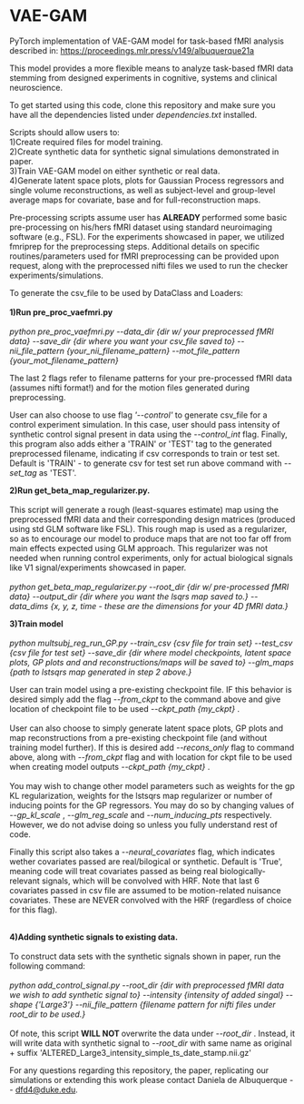 # VAE-GAM

PyTorch implementation of VAE-GAM model for task-based fMRI analysis described in: https://proceedings.mlr.press/v149/albuquerque21a <br>

This model provides a more flexible means to analyze task-based fMRI data stemming from designed experiments in cognitive, systems
and clinical neuroscience. <br>

To get started using this code, clone this repository and make sure you have all the dependencies listed under <em> dependencies.txt </em> installed. <br>

Scripts should allow users to: <br>
1)Create required files for model training.<br>
2)Create synthetic data for synthetic signal simulations demonstrated in paper. <br>
3)Train VAE-GAM model on either synthetic or real data. <br>
4)Generate latent space plots, plots for Gaussian Process regressors and single volume reconstructions,
as well as subject-level and group-level average maps for covariate, base and for
full-reconstruction maps. <br>

Pre-processing scripts assume user has <strong> ALREADY </strong> performed some basic pre-processing on his/hers fMRI dataset using standard neuroimaging software (e.g., FSL).
For the experiments showcased in paper, we utilized fmriprep for the preprocessing steps. Additional details on specific routines/parameters used for fMRI preprocessing can be provided upon
request, along with the preprocessed nifti files we used to run the checker experiments/simulations.

To generate the csv_file to be used by DataClass and Loaders: <br>
<br>
<strong> 1)Run pre_proc_vaefmri.py </strong> <br>
<br>
  <em> python pre_proc_vaefmri.py --data_dir {dir w/ your preprocessed fMRI data} --save_dir {dir where you want your csv_file saved to} --nii_file_pattern {your_nii_filename_pattern} --mot_file_pattern {your_mot_filename_pattern} </em> <br>

  The last 2 flags refer to filename patterns for your pre-processed fMRI data (assumes nifti format!) and for the motion files generated during preprocessing. <br>

  User can also choose to use flag <em> '--control' </em> to generate csv_file for a control experiment simulation. In this case, user should pass intensity of synthetic control signal present in data using the <em> --control_int </em> flag. Finally, this program also adds either a 'TRAIN' or 'TEST' tag to the generated preprocessed filename, indicating if csv corresponds to train or test set. Default is 'TRAIN' - to generate csv for test set run above command with <em> --set_tag </em> as 'TEST'.

 <strong> 2)Run get_beta_map_regularizer.py. </strong> <br>
 <br>
  This script will generate a rough (least-squares estimate) map using the preprocessed fMRI data and their corresponding design matrices (produced using std GLM software like FSL). This rough map is used as a regularizer, so as to encourage our model to produce maps that are not too far off from main effects expected using GLM approach. This regularizer was not needed when running control experiments, only for actual biological signals like V1 signal/experiments showcased in paper. <br>
  <br>
  <em> python get_beta_map_regularizer.py --root_dir {dir w/ pre-processed fMRI data} --output_dir {dir where you want the lsqrs map saved to.} --data_dims {x, y, z, time - these are the dimensions for your 4D fMRI data.}<br></em>

 <strong>  3)Train model </strong> <br>
 <br>
 <em> python multsubj_reg_run_GP.py --train_csv {csv file for train set} --test_csv {csv file for test set} --save_dir {dir where model checkpoints, latent space plots, GP plots and
 and reconstructions/maps will be saved to} --glm_maps {path to lstsqrs map generated in step 2 above.}</em> <br>

 User can train model using a pre-existing checkpoint file. IF this behavior is desired simply add the flag <em> --from_ckpt </em> to the command above and give
 location of checkpoint file to be used <em> --ckpt_path {my_ckpt} </em>. <br>
 <br>
 User can also choose to simply generate latent space plots, GP plots and map reconstructions from a pre-existing checkpoint file (and without training model
 further). If this is desired add <em> --recons_only </em> flag to command above, along with <em> --from_ckpt </em> flag and with location for
 ckpt file to be used when creating model outputs <em> --ckpt_path {my_ckpt} </em>. <br>
 <br>
 You may wish to change other model parameters such as weights for the gp KL regularization, weights for the lstsqrs map regularizer or number of inducing points for the GP regressors. You may do so
 by changing values of <em> --gp_kl_scale </em> , <em> --glm_reg_scale </em> and <em> --num_inducing_pts </em> respectively. However, we do not advise doing so unless you fully understand rest of code.
 <br>

 Finally this script also takes a <em> --neural_covariates </em> flag, which indicates wether covariates passed are real/bilogical or synthetic. Default is 'True', meaning code will treat covariates passed as being real biologically-relevant signals, which will be convolved with HRF. Note that last 6 covariates passed in csv file are assumed to be motion-related nuisance covariates. These are NEVER convolved with the HRF (regardless of choice for this flag).
<br>
<br>

<strong> 4)Adding synthetic signals to existing data. </strong> <br>
  <br>
To construct data sets with the synthetic signals shown in paper, run the following command: <br>
<br>
<em> python add_control_signal.py --root_dir {dir with preprocessed fMRI data we wish to add synthetic signal to} --intensity {intensity of added singal} --shape {'Large3'} --nii_file_pattern {filename pattern for nifti files under root_dir to be used.}</em><br>
<br>
Of note, this script <strong> WILL NOT </strong> overwrite the data under <em> --root_dir </em>.
Instead, it will write data with synthetic signal to <em> --root_dir </em> with same name as original + suffix 'ALTERED_Large3_intensity_simple_ts_date_stamp.nii.gz' <br>

For any questions regarding this repository, the paper, replicating our simulations or extending this work please contact Daniela de Albuquerque -- dfd4@duke.edu.
<br>
